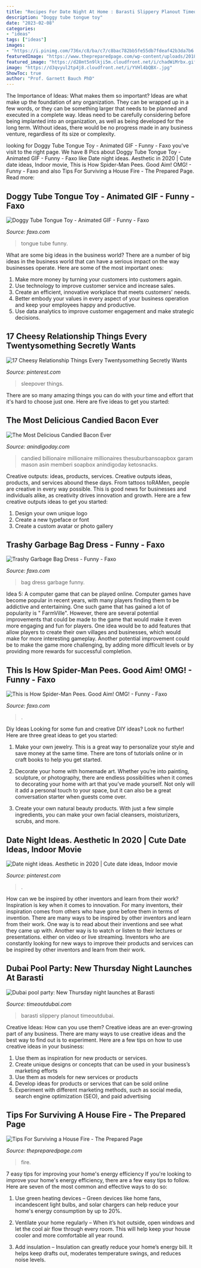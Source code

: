 ```yaml
---
title: "Recipes For Date Night At Home : Barasti Slippery Planout Timeoutdubai"
description: "Doggy tube tongue toy"
date: "2023-02-08"
categories:
- "ideas"
tags: ["ideas"]
images:
- "https://i.pinimg.com/736x/c8/ba/c7/c8bac782bb5fe55db7fdeaf42b3da7b6.jpg"
featuredImage: "https://www.thepreparedpage.com/wp-content/uploads/2018/03/matthewbryant.blogspot.com_.jpg"
featured_image: "https://d28mt5n9lkji5m.cloudfront.net/i/chadWiMrbx.gif"
image: "https://d3qvyul2tp4j8.cloudfront.net/i/YVHl4bQBX-.jpg"
ShowToc: true
author: "Prof. Garnett Bauch PhD"
---
```



The Importance of Ideas: What makes them so important?
Ideas are what make up the foundation of any organization. They can be wrapped up in a few words, or they can be something larger that needs to be planned and executed in a complete way. Ideas need to be carefully considering before being implanted into an organization, as well as being developed for the long term. Without ideas, there would be no progress made in any business venture, regardless of its size or complexity.

	

		
looking for Doggy Tube Tongue Toy - Animated GIF - Funny - Faxo you've visit to the right page. We have 8 Pics about Doggy Tube Tongue Toy - Animated GIF - Funny - Faxo like Date night ideas. Aesthetic in 2020 | Cute date ideas, Indoor movie, This is How Spider-Man Pees. Good Aim! OMG! - Funny - Faxo and also Tips For Surviving a House Fire - The Prepared Page. Read more:
		
    
## Doggy Tube Tongue Toy - Animated GIF - Funny - Faxo

<img loading=lazy src="https://d28mt5n9lkji5m.cloudfront.net/i/chadWiMrbx.gif" onerror="this.onerror=null;this.src='https://tse2.mm.bing.net/th?id=OIP.FdVzE9IEoJn9kg1dmTcbSQHaKB&amp;pid=15.1';" alt="Doggy Tube Tongue Toy - Animated GIF - Funny - Faxo">

_Source: faxo.com_

>tongue tube funny. 

	

What are some big ideas in the business world?
There are a number of big ideas in the business world that can have a serious impact on the way businesses operate. Here are some of the most important ones: 
1. Make more money by turning your customers into customers again.
2. Use technology to improve customer service and increase sales.
3. Create an efficient, innovative workplace that meets customers' needs.
4. Better embody your values in every aspect of your business operation and keep your employees happy and productive.
5. Use data analytics to improve customer engagement and make strategic decisions.

    
## 17 Cheesy Relationship Things Every Twentysomething Secretly Wants

<img loading=lazy src="https://i.pinimg.com/736x/c8/ba/c7/c8bac782bb5fe55db7fdeaf42b3da7b6.jpg" onerror="this.onerror=null;this.src='https://tse1.mm.bing.net/th?id=OIP.9kJN2aw_cCHqSjx-2n62XgHaLH&amp;pid=15.1';" alt="17 Cheesy Relationship Things Every Twentysomething Secretly Wants">

_Source: pinterest.com_

>sleepover things. 

	

There are so many amazing things you can do with your time and effort that it's hard to choose just one. Here are five ideas to get you started: 

    
## The Most Delicious Candied Bacon Ever

<img loading=lazy src="https://anindigoday.com/wp-content/uploads/2013/07/candied-bacon-recipe-1.jpg" onerror="this.onerror=null;this.src='https://tse3.mm.bing.net/th?id=OIP.p2Droekn5dJKwBmvg0zxUAHaLH&amp;pid=15.1';" alt="The Most Delicious Candied Bacon Ever">

_Source: anindigoday.com_

>candied billionaire millionaire millionaires thesuburbansoapbox garam mason asin memberi soapbox anindigoday ketosnacks. 

	

Creative outputs: ideas, products, services.
Creative outputs ideas, products, and services abound these days. From tattoos toRAMen, people are creative in every way possible. This is good news for businesses and individuals alike, as creativity drives innovation and growth. Here are a few creative outputs ideas to get you started:
1. Design your own unique logo
2. Create a new typeface or font
3. Create a custom avatar or photo gallery

    
## Trashy Garbage Bag Dress - Funny - Faxo

<img loading=lazy src="https://d28mt5n9lkji5m.cloudfront.net/i/VhkRQgypvx.jpg" onerror="this.onerror=null;this.src='https://tse1.mm.bing.net/th?id=OIP.5IvSRGwgzIL1v4goomBxOwHaJ3&amp;pid=15.1';" alt="Trashy Garbage Bag Dress - Funny - Faxo">

_Source: faxo.com_

>bag dress garbage funny. 

	

Idea 5: A computer game that can be played online.
Computer games have become popular in recent years, with many players finding them to be addictive and entertaining. One such game that has gained a lot of popularity is " FarmVille". However, there are several potential improvements that could be made to the game that would make it even more engaging and fun for players. One idea would be to add features that allow players to create their own villages and businesses, which would make for more interesting gameplay. Another potential improvement could be to make the game more challenging, by adding more difficult levels or by providing more rewards for successful completion.

    
## This Is How Spider-Man Pees. Good Aim! OMG! - Funny - Faxo

<img loading=lazy src="https://d3qvyul2tp4j8.cloudfront.net/i/YVHl4bQBX-.jpg" onerror="this.onerror=null;this.src='https://tse4.mm.bing.net/th?id=OIP.0hD5xu1WoZbRZQ40yAivSgHaM_&amp;pid=15.1';" alt="This is How Spider-Man Pees. Good Aim! OMG! - Funny - Faxo">

_Source: faxo.com_

>. 

	

Diy Ideas
Looking for some fun and creative DIY ideas? Look no further! Here are three great ideas to get you started:
1. Make your own jewelry. This is a great way to personalize your style and save money at the same time. There are tons of tutorials online or in craft books to help you get started.

2. Decorate your home with homemade art. Whether you’re into painting, sculpture, or photography, there are endless possibilities when it comes to decorating your home with art that you’ve made yourself. Not only will it add a personal touch to your space, but it can also be a great conversation starter when guests come over.

3. Create your own natural beauty products. With just a few simple ingredients, you can make your own facial cleansers, moisturizers, scrubs, and more.

    
## Date Night Ideas. Aesthetic In 2020 | Cute Date Ideas, Indoor Movie

<img loading=lazy src="https://i.pinimg.com/736x/2b/73/70/2b737080243e752400103ab081de50b8.jpg" onerror="this.onerror=null;this.src='https://tse3.mm.bing.net/th?id=OIP.WFoj6ez-qXMHk_lWGf3vKwHaJ3&amp;pid=15.1';" alt="Date night ideas. Aesthetic in 2020 | Cute date ideas, Indoor movie">

_Source: pinterest.com_

>. 

	

How can we be inspired by other inventors and learn from their work?
Inspiration is key when it comes to innovation. For many inventors, their inspiration comes from others who have gone before them in terms of invention. There are many ways to be inspired by other inventors and learn from their work. One way is to read about their inventions and see what they came up with. Another way is to watch or listen to their lectures or presentations. either on video or live streaming. Inventors who are constantly looking for new ways to improve their products and services can be inspired by other inventors and learn from their work.

    
## Dubai Pool Party: New Thursday Night Launches At Barasti

<img loading=lazy src="https://www.timeoutdubai.com/public/images/2018/08/14/Barasti-Pool-by-Night.jpg" onerror="this.onerror=null;this.src='https://tse3.mm.bing.net/th?id=OIP.Qct6H2jTkO4T6JsYY96lOAHaE8&amp;pid=15.1';" alt="Dubai pool party: New Thursday night launches at Barasti">

_Source: timeoutdubai.com_

>barasti slippery planout timeoutdubai. 

	

Creative Ideas: How can you use them?
Creative ideas are an ever-growing part of any business. There are many ways to use creative ideas and the best way to find out is to experiment. Here are a few tips on how to use creative ideas in your business:
1. Use them as inspiration for new products or services.
2. Create unique designs or concepts that can be used in your business’s marketing efforts  
3. Use them as models for new services or products 
4. Develop ideas for products or services that can be sold online 
5. Experiment with different marketing methods, such as social media, search engine optimization (SEO), and paid advertising 

    
## Tips For Surviving A House Fire - The Prepared Page

<img loading=lazy src="https://www.thepreparedpage.com/wp-content/uploads/2018/03/matthewbryant.blogspot.com_.jpg" onerror="this.onerror=null;this.src='https://tse2.mm.bing.net/th?id=OIP._EX0nzr3lFaRvXA7-6rykAHaE7&amp;pid=15.1';" alt="Tips For Surviving a House Fire - The Prepared Page">

_Source: thepreparedpage.com_

>fire. 

	

7 easy tips for improving your home's energy efficiency
If you're looking to improve your home's energy efficiency, there are a few easy tips to follow. Here are seven of the most common and effective ways to do so:
1) Use green heating devices – Green devices like home fans, incandescent light bulbs, and solar chargers can help reduce your home's energy consumption by up to 20%.

2) Ventilate your home regularly – When it’s hot outside, open windows and let the cool air flow through every room. This will help keep your house cooler and more comfortable all year round.

3) Add insulation – Insulation can greatly reduce your home’s energy bill. It helps keep drafts out, moderates temperature swings, and reduces noise levels.


